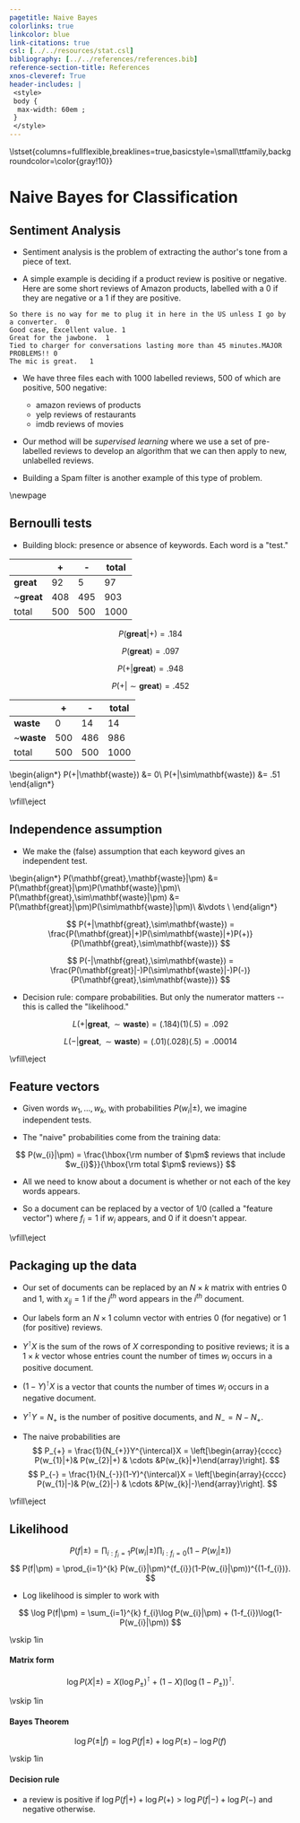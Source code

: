 ```yaml
--- 
pagetitle: Naive Bayes
colorlinks: true 
linkcolor: blue
link-citations: true 
csl: [../../resources/stat.csl]
bibliography: [../../references/references.bib]
reference-section-title: References 
xnos-cleveref: True 
header-includes: |
 <style>
 body {
  max-width: 60em ; 
 }
 </style>
---
```

\lstset{columns=fullflexible,breaklines=true,basicstyle=\small\ttfamily,backgroundcolor=\color{gray!10}}

# Naive Bayes for Classification

## Sentiment Analysis

- Sentiment analysis is the problem of extracting the author's tone from a piece of text. 

- A simple example is deciding if a product review is positive or negative. Here are some short
reviews of Amazon products, labelled with a 0 if they are negative or a 1 if they are positive.


```
So there is no way for me to plug it in here in the US unless I go by a converter.	0
Good case, Excellent value.	1
Great for the jawbone.	1
Tied to charger for conversations lasting more than 45 minutes.MAJOR PROBLEMS!!	0
The mic is great.	1
```

- We have three files each with 1000 labelled reviews, 500 of which are positive, 500 negative:
  - amazon reviews of products
  - yelp reviews of restaurants
  - imdb reviews of movies

- Our method will be *supervised learning* where we use a set of pre-labelled reviews to develop
an algorithm that we can then apply to new, unlabelled reviews.

- Building a Spam filter is another example of this type of problem.

\newpage
## Bernoulli tests

- Building block: presence or absence of keywords.  Each word is a "test."


|            | + | - | total |
|------------|---|---|-------|
| **great**  |92   | 5  |  97     |
| ~**great** |408   | 495  | 903      |
| total      | 500  | 500  | 1000      |


$$ P (\mathbf{great} | +) =  .184 $$


$$ P(\mathbf{great})  = .097 $$


$$P(+|\mathbf{great}) = .948 $$

$$P(+|\sim\mathbf{great}) = .452$$


|            | + | - | total |
|------------|---|---|-------|
| **waste**  | 0  | 14  | 14     |
| ~**waste** | 500  | 486   | 986      |
| total      | 500  | 500  |  1000     |

\begin{align*}
P(+|\mathbf{waste}) &= 0\\
P(+|\sim\mathbf{waste}) &= .51
\end{align*}

\vfill\eject
## Independence assumption

- We make the (false) assumption that each keyword gives an independent test.

\begin{align*}
P(\mathbf{great},\mathbf{waste}|\pm) &= P(\mathbf{great}|\pm)P(\mathbf{waste}|\pm)\\
P(\mathbf{great},\sim\mathbf{waste}|\pm) &= P(\mathbf{great}|\pm)P(\sim\mathbf{waste}|\pm)\\
 &\vdots \\
\end{align*}

$$
P(+|\mathbf{great},\sim\mathbf{waste}) = \frac{P(\mathbf{great}|+)P(\sim\mathbf{waste}|+)P(+)}{P(\mathbf{great},\sim\mathbf{waste})}
$$

$$
P(-|\mathbf{great},\sim\mathbf{waste}) = \frac{P(\mathbf{great}|-)P(\sim\mathbf{waste}|-)P(-)}{P(\mathbf{great},\sim\mathbf{waste})}
$$

- Decision rule: compare probabilities.  But only the numerator matters -- this is called the "likelihood."

$$
L(+|\mathbf{great},\sim\mathbf{waste}) = (.184)(1)(.5) = .092
$$

$$
L(-|\mathbf{great},\sim\mathbf{waste}) = (.01)(.028)(.5) = .00014
$$

\vfill\eject
## Feature vectors

- Given words $w_1,\ldots, w_k$, with probabilities $P(w_{i}|\pm)$, we imagine independent tests.

- The "naive" probabilities come from the training data:

$$
P(w_{i}|\pm) = \frac{\hbox{\rm number of $\pm$ reviews that include $w_{i}$}}{\hbox{\rm total $\pm$ reviews}}
$$

- All we need to know about a document is whether or not each of the key words appears.

- So a document can be replaced by a vector of $1/0$ (called a "feature vector") where
$f_{i}=1$ if $w_{i}$ appears, and $0$ if it doesn't appear.

\vfill\eject
## Packaging up the data

- Our set of documents can be replaced by an $N\times k$ matrix with entries $0$ and $1$,
with $x_{ij}=1$ if the $j^{th}$ word appears in the $i^{th}$ document.

- Our labels form an $N\times 1$ column vector with entries $0$ (for negative) or $1$ (for positive)
reviews.

- $Y^{\intercal}X$ is  the sum of the rows of $X$ corresponding to positive reviews; it is a $1\times k$
vector whose entries count the number of times $w_{i}$ occurs in a positive document.

- $(1-Y)^{\intercal}X$ is a vector that counts the number of times $w_{i}$ occurs in a negative document.

- $Y^{\intercal}Y=N_{+}$ is the number of positive documents, and $N_{-}=N-N_{+}$.

- The naive probabilities are
$$
P_{+} = \frac{1}{N_{+}}Y^{\intercal}X = \left[\begin{array}{cccc} P(w_{1}|+)& P(w_{2}|+) & \cdots &P(w_{k}|+)\end{array}\right].
$$
$$
P_{-} = \frac{1}{N_{-}}(1-Y)^{\intercal}X =  \left[\begin{array}{cccc} P(w_{1}|-)& P(w_{2}|-) & \cdots &P(w_{k}|-)\end{array}\right].
$$

\vfill\eject
## Likelihood

$$
P(f|\pm) = \prod_{i: f_{i}=1} P(w_{i}|\pm)\prod_{i: f_{i}=0}(1-P(w_{i}|\pm))
$$
$$
P(f|\pm) = \prod_{i=1}^{k} P(w_{i}|\pm)^{f_{i}}(1-P(w_{i}|\pm))^{(1-f_{i})}.
$$

- Log likelihood is simpler to work with

$$
\log P(f|\pm) = \sum_{i=1}^{k} f_{i}\log P(w_{i}|\pm) + (1-f_{i})\log(1-P(w_{i}|\pm))
$$

\vskip 1in
#### Matrix form


$$
\log P(X|\pm) = X(\log P_{\pm})^{\intercal}+(1-X)(\log (1-P_{\pm}))^{\intercal}.
$$

\vskip 1in
#### Bayes Theorem

$$
\log P(\pm|f) = \log P(f|\pm)+\log P(\pm) - \log P(f)
$$

\vskip 1in
#### Decision rule

- a review is positive if $\log P(f|+)+\log P(+)>\log P(f|-)+\log P(-)$ and negative otherwise.
